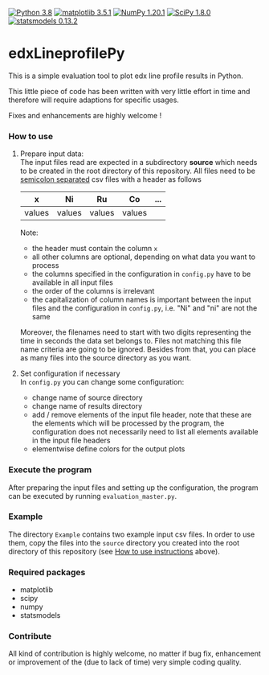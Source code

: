 [![Python 3.8](https://img.shields.io/badge/python-3.8-blue.svg)](https://www.python.org/downloads/release/python-380/)
[![matplotlib 3.5.1](https://img.shields.io/badge/matplotlib-3.5.1-green.svg)](https://matplotlib.org/)
[![NumPy 1.20.1](https://img.shields.io/badge/NumPy-1.20.1-red.svg)](https://numpy.org/devdocs/index.html)
[![SciPy 1.8.0](https://img.shields.io/badge/SciPy-1.8.0-yellow.svg)](https://scipy.org/)
[![statsmodels 0.13.2](https://img.shields.io/badge/statsmodels-0.13.2-purple.svg)](https://www.statsmodels.org/stable/index.html)

# edxLineprofilePy
This is a simple evaluation tool to plot edx line profile results in Python.

This little piece of code has been written with very little effort in time and therefore will
require adaptions for specific usages.

Fixes and enhancements are highly welcome !

### How to use
1. Prepare input data:  
   The input files read are expected in a subdirectory <b>source</b> which needs to be created in the root directory 
   of this repository. All files need to be <u>semicolon separated</u> csv files with a header as follows  

    | x    | Ni       | Ru      | Co     | ... |
    |------|----------|---------|--------|-----|
    |values| values   | values  | values |     |
    
    Note:
    - the header must contain the column `x`
    - all other columns are optional, depending on what data you want to process
    - the columns specified in the configuration in `config.py` have to be available in all input files
    - the order of the columns is irrelevant
    - the capitalization of column names is important between the input files and the configuration in `config.py`, 
      i.e. "Ni" and "ni" are not the same
    
    Moreover, the filenames need to start with two digits representing the time in seconds the data set
    belongs to. Files not matching this file name criteria are going to be ignored. 
    Besides from that, you can place as many files into the source directory as you want.


2. Set configuration if necessary  
   In `config.py` you can change some configuration:
   - change name of source directory
   - change name of results directory
   - add / remove elements of the input file header, note that these are the elements which will be processed
     by the program, the configuration does not necessarily need to list all elements available in the input 
     file headers
   - elementwise define colors for the output plots


### Execute the program
After preparing the input files and setting up the configuration, the
program can be executed by running `evaluation_master.py`.

### Example
The directory `Example` contains two example input csv files.
In order to use them, copy the files into the `source` directory you
created into the root directory of this repository 
(see [How to use instructions](#how-to-use) above). 

### Required packages
- matplotlib
- scipy
- numpy
- statsmodels

### Contribute
All kind of contribution is highly welcome, no matter if bug fix, enhancement
or improvement of the (due to lack of time) very simple coding quality.
